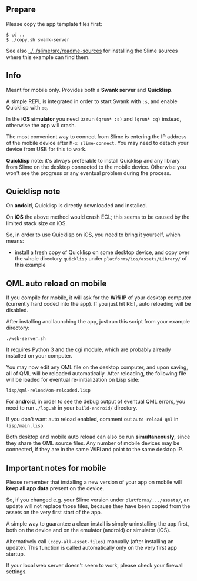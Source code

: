 
Prepare
-------

Please copy the app template files first:
```
$ cd ..
$ ./copy.sh swank-server
```

See also [../../slime/src/readme-sources](../../slime/src/readme-sources.md) for
installing the Slime sources where this example can find them.



Info
----

Meant for mobile only. Provides both a **Swank server** and **Quicklisp**.

A simple REPL is integrated in order to start Swank with `:s`, and enable
Quicklisp with `:q`.

In the **iOS simulator** you need to run `(qrun* :s)` and `(qrun* :q)` instead,
otherwise the app will crash.

The most convenient way to connect from Slime is entering the IP address of the
mobile device after `M-x slime-connect`. You may need to detach your device
from USB for this to work.

**Quicklisp** note: it's always preferable to install Quicklisp and any library
from Slime on the desktop connected to the mobile device. Otherwise you won't
see the progress or any eventual problem during the process.



Quicklisp note
--------------

On **andoid**, Quicklisp is directly downloaded and installed.

On **iOS** the above method would crash ECL; this seems to be caused by the
limited stack size on iOS.

So, in order to use Quicklisp on iOS, you need to bring it yourself, which
means:

* install a fresh copy of Quicklisp on some desktop device, and copy over the
  whole directory `quicklisp` under `platforms/ios/assets/Library/` of this
  example



QML auto reload on mobile
-------------------------

If you compile for mobile, it will ask for the **Wifi IP** of your desktop
computer (currently hard coded into the app). If you just hit RET, auto
reloading will be disabled.

After installing and launching the app, just run this script from your example
directory:
```
./web-server.sh
```
It requires Python 3 and the cgi module, which are probably already installed
on your computer.

You may now edit any QML file on the desktop computer, and upon saving, all of
QML will be reloaded automatically. After reloading, the following file will be
loaded for eventual re-initialization on Lisp side:
```
lisp/qml-reload/on-reloaded.lisp
```
For **android**, in order to see the debug output of eventual QML errors, you
need to run `./log.sh` in your `build-android/` directory.

If you don't want auto reload enabled, comment out `auto-reload-qml` in
`lisp/main.lisp`.

Both desktop and mobile auto reload can also be run **simultaneously**, since
they share the QML source files. Any number of mobile devices may be connected,
if they are in the same WiFi and point to the same desktop IP.



Important notes for mobile
--------------------------

Please remember that installing a new version of your app on mobile will
**keep all app data** present on the device.

So, if you changed e.g. your Slime version under `platforms/.../assets/`, an
update will not replace those files, because they have been copied from the
assets on the very first start of the app.

A simple way to guarantee a clean install is simply uninstalling the app first,
both on the device and on the emulator (android) or simulator (iOS).

Alternatively call `(copy-all-asset-files)` manually (after installing an
update). This function is called automatically only on the very first app
startup.

If your local web server doesn't seem to work, please check your firewall
settings.
